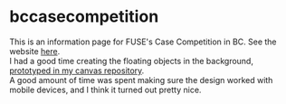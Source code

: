 # bccasecompetition
This is an information page for FUSE's Case Competition in BC. See the website <a href="http://fusesociety.com/casecompetition" target="_blank">here</a>.<br>
I had a good time creating the floating objects in the background, <a href="https://alan-ma.github.io/canvas/floating_objects" target="_blank">prototyped in my canvas repository</a>.<br>
A good amount of time was spent making sure the design worked with mobile devices, and I think it turned out pretty nice.
